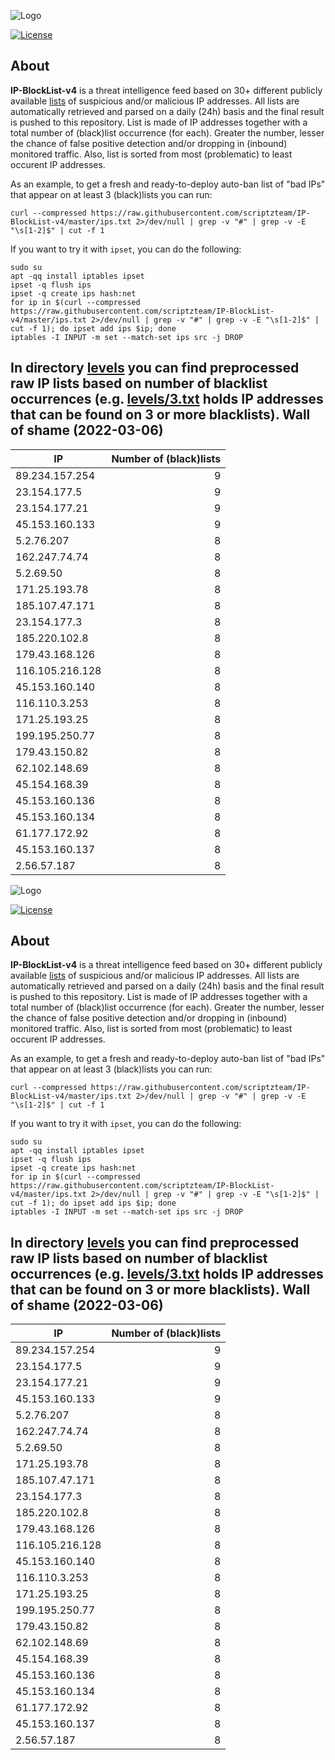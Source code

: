 ![Logo](https://i.imgur.com/PyKLAe7.png)

[![License](https://img.shields.io/badge/license-The_Unlicense-red.svg)](https://unlicense.org/)

About
----

**IP-BlockList-v4** is a threat intelligence feed based on 30+ different publicly available [lists](https://github.com/stamparm/maltrail) of suspicious and/or malicious IP addresses. All lists are automatically retrieved and parsed on a daily (24h) basis and the final result is pushed to this repository. List is made of IP addresses together with a total number of (black)list occurrence (for each). Greater the number, lesser the chance of false positive detection and/or dropping in (inbound) monitored traffic. Also, list is sorted from most (problematic) to least occurent IP addresses.

As an example, to get a fresh and ready-to-deploy auto-ban list of "bad IPs" that appear on at least 3 (black)lists you can run:

```
curl --compressed https://raw.githubusercontent.com/scriptzteam/IP-BlockList-v4/master/ips.txt 2>/dev/null | grep -v "#" | grep -v -E "\s[1-2]$" | cut -f 1
```

If you want to try it with `ipset`, you can do the following:

```
sudo su
apt -qq install iptables ipset
ipset -q flush ips
ipset -q create ips hash:net
for ip in $(curl --compressed https://raw.githubusercontent.com/scriptzteam/IP-BlockList-v4/master/ips.txt 2>/dev/null | grep -v "#" | grep -v -E "\s[1-2]$" | cut -f 1); do ipset add ips $ip; done
iptables -I INPUT -m set --match-set ips src -j DROP
```

In directory [levels](levels) you can find preprocessed raw IP lists based on number of blacklist occurrences (e.g. [levels/3.txt](levels/3.txt) holds IP addresses that can be found on 3 or more blacklists).
Wall of shame (2022-03-06)
----

|IP|Number of (black)lists|
|---|--:|
89.234.157.254|9
23.154.177.5|9
23.154.177.21|9
45.153.160.133|9
5.2.76.207|8
162.247.74.74|8
5.2.69.50|8
171.25.193.78|8
185.107.47.171|8
23.154.177.3|8
185.220.102.8|8
179.43.168.126|8
116.105.216.128|8
45.153.160.140|8
116.110.3.253|8
171.25.193.25|8
199.195.250.77|8
179.43.150.82|8
62.102.148.69|8
45.154.168.39|8
45.153.160.136|8
45.153.160.134|8
61.177.172.92|8
45.153.160.137|8
2.56.57.187|8
![Logo](https://i.imgur.com/PyKLAe7.png)

[![License](https://img.shields.io/badge/license-The_Unlicense-red.svg)](https://unlicense.org/)

About
----

**IP-BlockList-v4** is a threat intelligence feed based on 30+ different publicly available [lists](https://github.com/stamparm/maltrail) of suspicious and/or malicious IP addresses. All lists are automatically retrieved and parsed on a daily (24h) basis and the final result is pushed to this repository. List is made of IP addresses together with a total number of (black)list occurrence (for each). Greater the number, lesser the chance of false positive detection and/or dropping in (inbound) monitored traffic. Also, list is sorted from most (problematic) to least occurent IP addresses.

As an example, to get a fresh and ready-to-deploy auto-ban list of "bad IPs" that appear on at least 3 (black)lists you can run:

```
curl --compressed https://raw.githubusercontent.com/scriptzteam/IP-BlockList-v4/master/ips.txt 2>/dev/null | grep -v "#" | grep -v -E "\s[1-2]$" | cut -f 1
```

If you want to try it with `ipset`, you can do the following:

```
sudo su
apt -qq install iptables ipset
ipset -q flush ips
ipset -q create ips hash:net
for ip in $(curl --compressed https://raw.githubusercontent.com/scriptzteam/IP-BlockList-v4/master/ips.txt 2>/dev/null | grep -v "#" | grep -v -E "\s[1-2]$" | cut -f 1); do ipset add ips $ip; done
iptables -I INPUT -m set --match-set ips src -j DROP
```

In directory [levels](levels) you can find preprocessed raw IP lists based on number of blacklist occurrences (e.g. [levels/3.txt](levels/3.txt) holds IP addresses that can be found on 3 or more blacklists).
Wall of shame (2022-03-06)
----

|IP|Number of (black)lists|
|---|--:|
89.234.157.254|9
23.154.177.5|9
23.154.177.21|9
45.153.160.133|9
5.2.76.207|8
162.247.74.74|8
5.2.69.50|8
171.25.193.78|8
185.107.47.171|8
23.154.177.3|8
185.220.102.8|8
179.43.168.126|8
116.105.216.128|8
45.153.160.140|8
116.110.3.253|8
171.25.193.25|8
199.195.250.77|8
179.43.150.82|8
62.102.148.69|8
45.154.168.39|8
45.153.160.136|8
45.153.160.134|8
61.177.172.92|8
45.153.160.137|8
2.56.57.187|8
